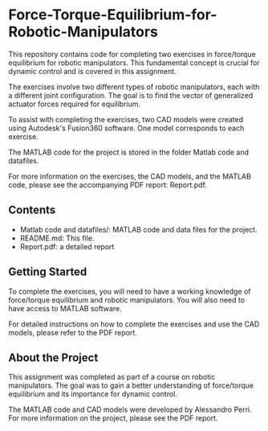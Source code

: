 # Force-Torque-Equilibrium-for-Robotic-Manipulators
This repository contains code for completing two exercises in force/torque equilibrium for robotic manipulators. This fundamental concept is crucial for dynamic control and is covered in this assignment.

The exercises involve two different types of robotic manipulators, each with a different joint configuration. The goal is to find the vector of generalized actuator forces required for equilibrium.

To assist with completing the exercises, two CAD models were created using Autodesk's Fusion360 software. One model corresponds to each exercise.

The MATLAB code for the project is stored in the folder Matlab code and datafiles.

For more information on the exercises, the CAD models, and the MATLAB code, please see the accompanying PDF report: Report.pdf.

## Contents
- Matlab code and datafiles/: MATLAB code and data files for the project.
- README.md: This file.
- Report.pdf: a detailed report
## Getting Started
To complete the exercises, you will need to have a working knowledge of force/torque equilibrium and robotic manipulators. You will also need to have access to MATLAB software.

For detailed instructions on how to complete the exercises and use the CAD models, please refer to the PDF report.

## About the Project
This assignment was completed as part of a course on robotic manipulators. The goal was to gain a better understanding of force/torque equilibrium and its importance for dynamic control.

The MATLAB code and CAD models were developed by Alessandro Perri. For more information on the project, please see the PDF report.
